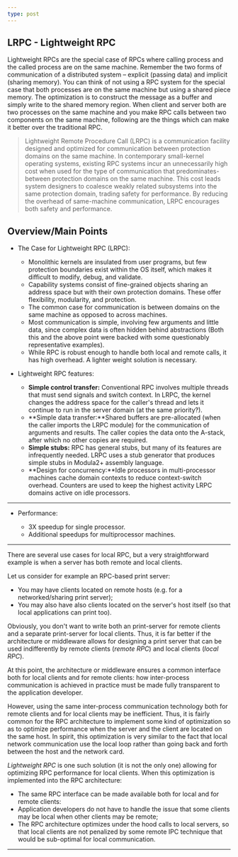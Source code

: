 ```yaml
---
type: post
---
```




## LRPC - Lightweight RPC

Lightweight RPCs are the special case of RPCs where calling process and the called process are on the same machine. Remember the two forms of communication of a distributed system – explicit (passing data) and implicit (sharing memory). You can think of not using a RPC system for the special case that both processes are on the same machine but using a shared piece memory. The optimization is to construct the message as a buffer and simply write to the shared memory region. When client and server both are two processes on the same machine and you make RPC calls between two components on the same machine, following are the things which can make it better over the traditional RPC.

> Lightweight Remote Procedure Call (LRPC) is a communication facility designed and optimized for communication between protection domains on the same machine. In contemporary small-kernel operating systems, existing RPC systems incur an unnecessarily high cost when used for the type of communication that predominates-between protection domains on the same machine. This cost leads system designers to coalesce weakly related subsystems into the same protection domain, trading safety for performance. By reducing the overhead of same-machine communication, LRPC encourages both safety and performance.

## Overview/Main Points

- The Case for Lightweight RPC (LRPC):

  - Monolithic kernels are insulated from user programs, but few protection boundaries exist within the OS itself, which makes it difficult to modify, debug, and validate.
  - Capability systems consist of fine-grained objects sharing an address space but with their own protection domains. These offer flexibility, modularity, and protection.
  - The common case for communication is between domains on the same machine as opposed to across machines.
  - Most communication is simple, involving few arguments and little data, since complex data is often hidden behind abstractions (Both this and the above point were backed with some questionably representative examples).
  - While RPC is robust enough to handle both local and remote calls, it has high overhead. A lighter weight solution is necessary.

  

- Lightweight RPC features:

  - **Simple control transfer:** Conventional RPC involves multiple threads that must send signals and switch context. In LRPC, the kernel changes the address space for the caller's thread and lets it continue to run in the server domain (at the same priority?).
  - **Simple data transfer:**Shared buffers are pre-allocated (when the caller imports the LRPC module) for the communication of arguments and results. The caller copies the data onto the A-stack, after which no other copies are required.
  - **Simple stubs:** RPC has general stubs, but many of its features are infrequently needed. LRPC uses a stub generator that produces simple stubs in Modula2+ assembly language.
  - **Design for concurrency:**Idle processors in multi-processor machines cache domain contexts to reduce context-switch overhead. Counters are used to keep the highest activity LRPC domains active on idle processors.

---

- Performance:

  - 3X speedup for single processor.
  - Additional speedups for multiprocessor machines.

---

There are several use cases for local RPC, but a very straightforward example is when a server has both remote and local clients.

Let us consider for example an RPC-based print server:

- You may have clients located on remote hosts (e.g. for a networked/sharing print server);
- You may also have also clients located on the server's host itself (so that local applications can print too).

Obviously, you don't want to write both an print-server for remote clients and a separate print-server for local clients. Thus, it is far better if the architecture or middleware allows for designing a print server that can be used indifferently by remote clients (*remote RPC*) and local clients (*local RPC*).

At this point, the architecture or middleware ensures a common interface both for local clients and for remote clients: how inter-process communication is achieved in practice must be made fully transparent to the application developer.

However, using the same inter-process communication technology both for remote clients and for local clients may be inefficient. Thus, it is fairly common for the RPC architecture to implement some kind of optimization so as to optimize performance when the server and the client are located on the same host. In spirit, this optimization is very similar to the fact that local network communication use the local loop rather than going back and forth between the host and the network card.

*Lightweight RPC* is one such solution (it is not the only one) allowing for optimizing RPC performance for local clients. When this optimization is implemented into the RPC architecture:

- The same RPC interface can be made available both for local and for remote clients:
- Application developers do not have to handle the issue that some clients may be local when other clients may be remote;
- The RPC architecture optimizes under the hood calls to local servers, so that local clients are not penalized by some remote IPC technique that would be sub-optimal for local communication.

---
